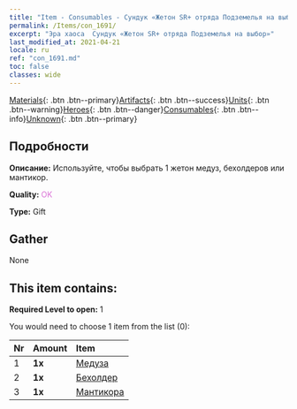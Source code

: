 ```yaml
---
title: "Item - Consumables - Сундук «Жетон SR+ отряда Подземелья на выбор»"
permalink: /Items/con_1691/
excerpt: "Эра хаоса  Сундук «Жетон SR+ отряда Подземелья на выбор»"
last_modified_at: 2021-04-21
locale: ru
ref: "con_1691.md"
toc: false
classes: wide
---
```

 [Materials](/ru/Items/){: .btn .btn--primary}[Artifacts](/ru/Items/Artifacts/){: .btn .btn--success}[Units](/ru/Items/Units/){: .btn .btn--warning}[Heroes](/ru/Items/Heroes/){: .btn .btn--danger}[Consumables](/ru/Items/Consumables/){: .btn .btn--info}[Unknown](/ru/Items/Unknown/){: .btn .btn--primary}

## Подробности
 **Описание:** Используйте, чтобы выбрать 1 жетон медуз, бехолдеров или мантикор.

 **Quality:** <span style="color: #DA70D6">OK</span>

 **Type:** Gift

## Gather

  None

## This item contains:

 **Required Level to open:** 1

 You would need to choose 1 item from the list (0):

  | Nr | Amount |     Item    |
  |:---|:-------|:------------|
  | 1 |  **1x** | [Медуза](/ru/Items/unt_247/) |  | 
  | 2 |  **1x** | [Бехолдер](/ru/Items/unt_246/) |  | 
  | 3 |  **1x** | [Мантикора](/ru/Items/unt_249/) |  | 

